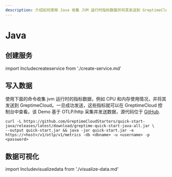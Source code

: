 ```yaml
---
description: 介绍如何使用 Java 收集 JVM 运行时指标数据并将其发送到 GreptimeCloud，包括下载命令和示例代码。
---
```


# Java

## 创建服务
import Includecreateservice from './create-service.md' 

<Includecreateservice/>

## 写入数据

使用下面的命令收集 jvm 运行时的指标数据，例如 CPU 和内存使用情况，并将其发送到 GreptimeCloud。一旦成功发送，这些指标就可以在 GreptimeCloud 控制台中查看。该 Demo 基于 OTLP/http 采集并发送数据，源代码位于 [GitHub](https://github.com/GreptimeCloudStarters/quick-start-java).

```shell
curl -L https://github.com/GreptimeCloudStarters/quick-start-java/releases/latest/download/greptime-quick-start-java-all.jar \
--output quick-start.jar && java -jar quick-start.jar -e https://<host>/v1/otlp/v1/metrics -db <dbname> -u <username> -p <password>
```

## 数据可视化
import Includevisualizedata from './visualize-data.md' 

<Includevisualizedata/>
